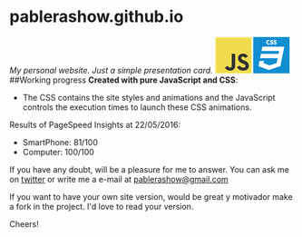 # pablerashow.github.io
_My personal website. Just a simple presentation card._
![png](_images4readme/js.png) ![png](_images4readme/css.png)
##Working progress
[](http://d2.alternativeto.net/dist/icons/javascript_18251.png?width=64&height=64&mode=crop&upscale=false)
**Created with pure JavaScript and CSS**:
- The CSS contains the site styles and animations and the JavaScript controls the execution times to launch these CSS animations.

Results of PageSpeed Insights at 22/05/2016:
- SmartPhone: 81/100
- Computer: 100/100

If you have any doubt, will be a pleasure for me to answer.
You can ask me on [twitter](https://twitter.com/PableraShow) or write me a e-mail at pablerashow@gmail.com

If you want to have your own site version, would be great y motivador make a fork in the project. I'd love to read your version.

Cheers!